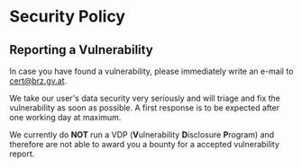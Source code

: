 # Security Policy

## Reporting a Vulnerability

In case you have found a vulnerability, please immediately write an e-mail
to [cert@brz.gv.at](mailto:cert@brz.gv.at).

We take our user's data security very seriously and will triage and fix the vulnerability as soon as
possible. A first response is to be expected after one working day at maximum.

We currently do **NOT** run a VDP (**V**ulnerability **D**isclosure **P**rogram) and therefore are
not able to award you a bounty for a accepted vulnerability report.